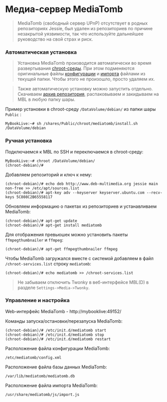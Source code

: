 # Медиа-сервер MediaTomb

> MediaTomb (свободный сервер UPnP) отсутствует в родных репозиториях Jessie, был удален из репозиториев по причине незакрытой уязвимости, так что используйте дальнейшее руководство на свой страх и риск.

### Автоматическая установка

> Установка MediaTomb производится автоматически во время развертывания [chroot-среды](../). При этом подменяются оригинальные файлы [конфигурации](config.xml) и [импорта](import_simple.js) файлами из текущей папки. Чтобы этого не произошло, просто удаляем их.

> Также автоматическую установку можно запустить отдельно. Скачиваем [архив репозитория](https://github.com/FLANKERSPb/MyBookLive/archive/master.zip), распаковываем и закидываем на MBL в любую папку шары. 

Пример установки в chroot-среду `/DataVolume/debian/` из папки шары `Public` :

    MyBookLive:~# sh /shares/Public/chroot/mediatomb/install.sh /DataVolume/debian

### Ручная установка

Подключаемся к MBL по SSH и переключаемся в chroot-среду:

    MyBookLive:~# chroot /DataVolume/debian/
    (chroot-debian)/#

Добавляем репозиторий и ключ к нему:
    
    (chroot-debian)/# echo deb http://www.deb-multimedia.org jessie main non-free >> /etc/apt/sources.list
    (chroot-debian)/# apt-key adv --keyserver keyserver.ubuntu.com --recv-keys 5C808C2B65558117

 Обновляем информацию о пакетах из репозиториев и устанавливаем MediaTomb:
    
    (chroot-debian)/# apt-get update
    (chroot-debian)/# apt-get install mediatomb

Для отображения превьюшек можно установить пакеты `ffmpegthumbnailer` и `ffmpeg`:
    
    (chroot-debian)/# apt-get ffmpegthumbnailer ffmpeg

Чтобы MediaTomb загружался вместе с системой добавляем в файл `/chroot-services.list` строку `mediatomb`:

    (chroot-debian)/# echo mediatomb >> /chroot-services.list
    
> Не забываем отключить Twonky в веб-интерфейсе MBL(D) в разделе `Settings->Media->Twonky`.
    
### Управление и настройка

Web-интерфейс MediaTomb - http://mybooklive:49152/

Команды запуска/остановки/перезапуска MediaTomb:

    (chroot-debian)/# /etc/init.d/mediatomb start
    (chroot-debian)/# /etc/init.d/mediatomb stop
    (chroot-debian)/# /etc/init.d/mediatomb restart


Расположение файла конфигурации MediaTomb:
    
    /etc/mediatomb/config.xml

Расположение файла базы данных MediaTomb:
    
    /var/lib/mediatomb/mediatomb.db

Расположение файла импорта MediaTomb:
    
    /usr/share/mediatomb/js/import.js
